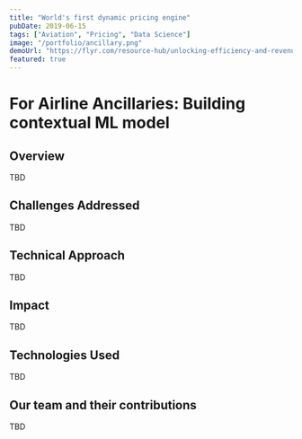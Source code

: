 ```yaml
---
title: "World's first dynamic pricing engine"
pubDate: 2019-06-15
tags: ["Aviation", "Pricing", "Data Science"]
image: "/portfolio/ancillary.png"
demoUrl: "https://flyr.com/resource-hub/unlocking-efficiency-and-revenue-deep-q-learning-with-batch-constraints/"
featured: true
---
```


# For Airline Ancillaries: Building contextual ML model

## Overview

TBD

## Challenges Addressed

TBD

## Technical Approach

TBD

## Impact

TBD

## Technologies Used

TBD

## Our team and their contributions

TBD